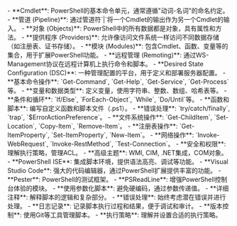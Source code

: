 <knowledge>
  <concept>
    - **Cmdlet**: PowerShell的基本命令单元，通常遵循"动词-名词"的命名约定。
    - **管道 (Pipeline)**: 通过管道符`|`将一个Cmdlet的输出作为另一个Cmdlet的输入。
    - **对象 (Objects)**: PowerShell中的所有数据都是对象，具有属性和方法。
    - **提供程序 (Providers)**: 允许像访问文件系统一样访问不同数据存储（如注册表、证书存储）。
    - **模块 (Modules)**: 包含Cmdlet、函数、变量等的集合，用于扩展PowerShell功能。
    - **远程管理 (Remoting)**: 通过WS-Management协议在远程计算机上执行命令和脚本。
    - **Desired State Configuration (DSC)**: 一种管理配置的平台，用于定义和部署服务器配置。
  </concept>
  <skill>
    - **基本命令操作**: `Get-Command`, `Get-Help`, `Get-Service`, `Get-Process`等。
    - **变量和数据类型**: 定义变量，使用字符串、整数、数组、哈希表等。
    - **条件和循环**: `If/Else`, `ForEach-Object`, `While`, `Do/Until`等。
    - **函数和脚本**: 编写自定义函数和脚本文件（.ps1）。
    - **错误处理**: `try/catch/finally`, `trap`, `$ErrorActionPreference`。
    - **文件系统操作**: `Get-ChildItem`, `Set-Location`, `Copy-Item`, `Remove-Item`。
    - **注册表操作**: `Get-ItemProperty`, `Set-ItemProperty`, `New-Item`。
    - **网络操作**: `Invoke-WebRequest`, `Invoke-RestMethod`, `Test-Connection`。
    - **安全和权限**: 理解执行策略，管理ACL。
    - **高级主题**: WMI, CIM, .NET集成，COM对象。
  </skill>
  <tool>
    - **PowerShell ISE**: 集成脚本环境，提供语法高亮、调试等功能。
    - **Visual Studio Code**: 强大的代码编辑器，通过PowerShell扩展提供丰富的功能。
    - **Pester**: PowerShell的测试框架。
    - **PSReadLine**: 增强PowerShell控制台体验的模块。
  </tool>
  <best-practice>
    - **使用参数化脚本**: 避免硬编码，通过参数传递值。
    - **详细注释**: 解释脚本的逻辑和复杂部分。
    - **错误处理**: 始终考虑潜在错误并进行处理。
    - **日志记录**: 记录脚本执行过程和结果，便于调试和审计。
    - **版本控制**: 使用Git等工具管理脚本。
    - **执行策略**: 理解并设置合适的执行策略。
  </best-practice>
</knowledge>
